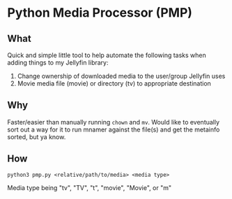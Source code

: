# Python Media Processor (PMP)

## What
Quick and simple little tool to help automate the following tasks when adding things to my Jellyfin library:

1. Change ownership of downloaded media to the user/group Jellyfin uses
2. Movie media file (movie) or directory (tv) to appropriate destination


## Why
Faster/easier than manually running `chown` and `mv`. Would like to eventually sort out a way for it to run mnamer against the file(s) and get the metainfo sorted, but ya know.

## How
`python3 pmp.py <relative/path/to/media> <media type>`

Media type being "tv", "TV", "t", "movie", "Movie", or "m"
